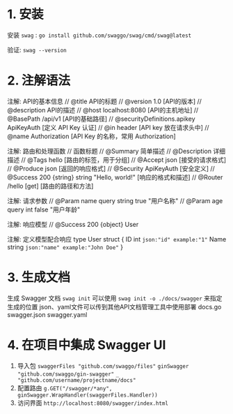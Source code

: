 # 1. 安装
安装 `swag` : 
`go install github.com/swaggo/swag/cmd/swag@latest`

验证: `swag --version`

# 2. 注解语法
注解: API的基本信息
// @title API的标题
// @version 1.0 [API的版本]
// @description API的描述
// @host localhost:8080 [API的主机地址]
// @BasePath /api/v1 [API的基础路径]
// @securityDefinitions.apikey ApiKeyAuth [定义 API Key 认证]
// @in header [API key 放在请求头中]
// @name Authorization [API Key 的名称，常用 Authorization]

注解: 路由和处理函数
// 函数标题
// @Summary 简单描述
// @Description 详细描述
// @Tags hello [路由的标签，用于分组]
// @Accept json [接受的请求格式]
// @Produce json [返回的响应格式]
// @Security ApiKeyAuth  [安全定义]
// @Success 200 {string} string "Hello, world!" [响应的格式和描述]
// @Router /hello [get] [路由的路径和方法]

注解: 请求参数
// @Param name query string true "用户名称"
// @Param age query int false "用户年龄"

注解: 响应模型
// @Success 200 {object} User

注解: 定义模型配合响应
type User struct {
    ID int `json:"id" example:"1"`
    Name string `json:"name" example:"John Doe"`
}

# 3. 生成文档
生成 Swagger 文档 `swag init`
可以使用 `swag init -o ./docs/swagger` 来指定生成的位置
json、yaml文件可以传到其他API文档管理工具中使用部署
 docs.go 
 swagger.json
 swagger.yaml
 
# 4. 在项目中集成 Swagger UI
1. 导入包
`swaggerFiles "github.com/swaggo/files"`
`ginSwagger "github.com/swaggo/gin-swagger"`
`_ "github.com/username/projectname/docs"`
2. 配置路由
`g.GET("/swagger/*any", ginSwagger.WrapHandler(swaggerFiles.Handler))`
3. 访问界面
`http://localhost:8080/swagger/index.html`